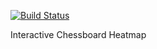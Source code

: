 [![Build Status](https://travis-ci.org/brianarpie/light-up-chessboard.svg?branch=master)](https://travis-ci.org/brianarpie/light-up-chessboard)

Interactive Chessboard Heatmap
